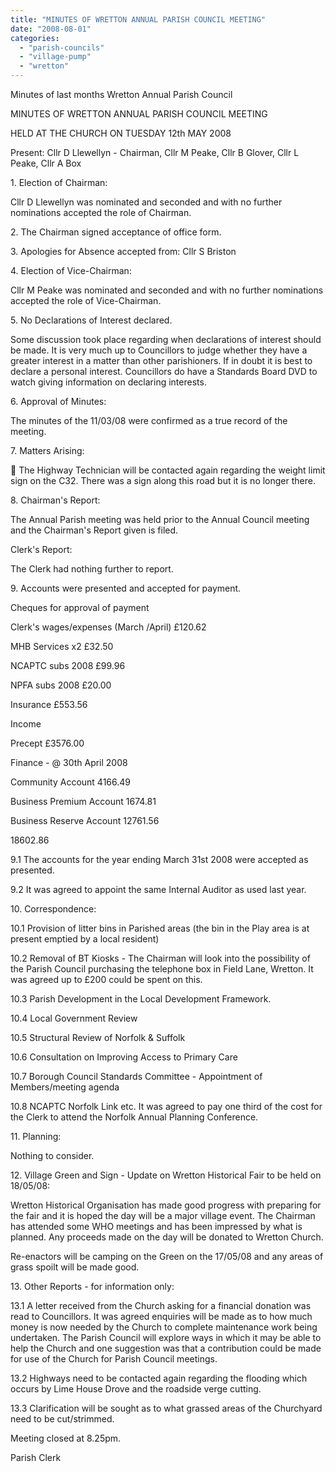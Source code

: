 ```yaml
---
title: "MINUTES OF WRETTON ANNUAL PARISH COUNCIL MEETING"
date: "2008-08-01"
categories: 
  - "parish-councils"
  - "village-pump"
  - "wretton"
---
```


Minutes of last months Wretton Annual Parish Council

MINUTES OF WRETTON ANNUAL PARISH COUNCIL MEETING

HELD AT THE CHURCH ON TUESDAY 12th MAY 2008

Present: Cllr D Llewellyn - Chairman, Cllr M Peake, Cllr B Glover, Cllr L Peake, Cllr A Box

1\. Election of Chairman:

Cllr D Llewellyn was nominated and seconded and with no further nominations accepted the role of Chairman.

2\. The Chairman signed acceptance of office form.

3\. Apologies for Absence accepted from: Cllr S Briston

4\. Election of Vice-Chairman:

Cllr M Peake was nominated and seconded and with no further nominations accepted the role of Vice-Chairman.

5\. No Declarations of Interest declared.

Some discussion took place regarding when declarations of interest should be made. It is very much up to Councillors to judge whether they have a greater interest in a matter than other parishioners. If in doubt it is best to declare a personal interest. Councillors do have a Standards Board DVD to watch giving information on declaring interests.

6\. Approval of Minutes:

The minutes of the 11/03/08 were confirmed as a true record of the meeting.

7\. Matters Arising:

 The Highway Technician will be contacted again regarding the weight limit sign on the C32. There was a sign along this road but it is no longer there.

8\. Chairman's Report:

The Annual Parish meeting was held prior to the Annual Council meeting and the Chairman's Report given is filed.

Clerk's Report:

The Clerk had nothing further to report.

9\. Accounts were presented and accepted for payment.

Cheques for approval of payment

Clerk's wages/expenses (March /April) £120.62

MHB Services x2 £32.50

NCAPTC subs 2008 £99.96

NPFA subs 2008 £20.00

Insurance £553.56

Income

Precept £3576.00

Finance - @ 30th April 2008

Community Account 4166.49

Business Premium Account 1674.81

Business Reserve Account 12761.56

18602.86

9.1 The accounts for the year ending March 31st 2008 were accepted as presented.

9.2 It was agreed to appoint the same Internal Auditor as used last year.

10\. Correspondence:

10.1 Provision of litter bins in Parished areas (the bin in the Play area is at present emptied by a local resident)

10.2 Removal of BT Kiosks - The Chairman will look into the possibility of the Parish Council purchasing the telephone box in Field Lane, Wretton. It was agreed up to £200 could be spent on this.

10.3 Parish Development in the Local Development Framework.

10.4 Local Government Review

10.5 Structural Review of Norfolk & Suffolk

10.6 Consultation on Improving Access to Primary Care

10.7 Borough Council Standards Committee - Appointment of Members/meeting agenda

10.8 NCAPTC Norfolk Link etc. It was agreed to pay one third of the cost for the Clerk to attend the Norfolk Annual Planning Conference.

11\. Planning:

Nothing to consider.

12\. Village Green and Sign - Update on Wretton Historical Fair to be held on 18/05/08:

Wretton Historical Organisation has made good progress with preparing for the fair and it is hoped the day will be a major village event. The Chairman has attended some WHO meetings and has been impressed by what is planned. Any proceeds made on the day will be donated to Wretton Church.

Re-enactors will be camping on the Green on the 17/05/08 and any areas of grass spoilt will be made good.

13\. Other Reports - for information only:

13.1 A letter received from the Church asking for a financial donation was read to Councillors. It was agreed enquiries will be made as to how much money is now needed by the Church to complete maintenance work being undertaken. The Parish Council will explore ways in which it may be able to help the Church and one suggestion was that a contribution could be made for use of the Church for Parish Council meetings.

13.2 Highways need to be contacted again regarding the flooding which occurs by Lime House Drove and the roadside verge cutting.

13.3 Clarification will be sought as to what grassed areas of the Churchyard need to be cut/strimmed.

Meeting closed at 8.25pm.

Parish Clerk
